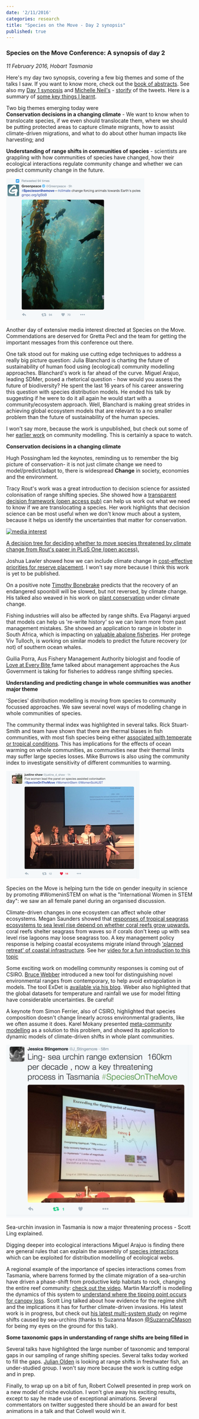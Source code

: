 ```yaml
---
date: '2/11/2016'
categories: research
title: "Species on the Move - Day 2 synopsis"
published: true  
---
```



### Species on the Move Conference: A synopsis of day 2

*11 February 2016, Hobart Tasmania*

Here's my day two synopsis, covering a few big themes and some of the talks I saw. If you want to know more, check out the [book of abstracts](http://www.speciesonthemove.com/provisional-program). See also my [Day 1 synopsis](/res_posts/2016/02/10/SoTM_day1_synopsis.html) and [Michelle Neil's](https://twitter.com/michelle_neil) -  [storify](https://storify.com/michelle_neil/citscioz-conference-2015-day-1) of the tweets.
Here is a summary of [some key things I learnt](/res_posts/2016/02/11/SoTM_five_lessons.html).



Two big themes emerging today were  
**Conservation decisions in a changing climate** - We want to know when to translocate species, if we even should translocate them, where we should be putting protected areas to capture climate migrants, how to assist climate-driven migrations, and what to do about other human impacts like harvesting; and  

**Understanding of range shifts in communities of species** - scientists are grappling with how communities of species have changed, how their ecological interactions regulate community change and whether we can predict community change in the future.  


<div class = "image_caption">
<img src ="greenpcpic.png" alt="media interest" class="image_float"/>
<p>
Another day of extensive media interest directed at Species on the Move. Commendations are deserved for Gretta Pecl and the team for getting the important messages from this conference out there.
</p>
</div>

One talk stood out for making use cutting edge techniques to address a really big picture question: Julia Blanchard is charting the future of sustainability of human food using (ecological) community modelling approaches. Blanchard's work is far ahead of the curve. Miguel Arajuo, leading SDMer, posed a rhetorical question - how would you assess the future of biodiversity? He spent the last 16 years of his career answering this question with species distribution models. He ended his talk by suggesting if he were to do it all again he would start with a community/ecosystem approach. Well, Blanchard is making great strides in achieving global ecosystem models that are relevant to a no smaller problem than the future of sustainability of the human species.

I won't say more, because the work is unpublished, but check out some of her [earlier work](https://scholar.google.com.au/citations?user=G7z9Td4AAAAJ&hl=en&oi=ao) on community modelling. This is certainly a space to watch.

**Conservation decisions in a changing climate**  

Hugh Possingham led the keynotes, reminding us to remember the big picture of conservation- it is not just climate change we need to model/predict/adapt to, there is widespread **Change** in society, economies and the environment.

Tracy Rout's work was a great introduction to decision science for assisted colonisation of range shifting species. She showed how a [transparent decision framework (open access pub)](http://journals.plos.org/plosone/article?id=10.1371/journal.pone.0075814) can help us work out what we need to know if we are translocating a species. Her work highlights that decision science can be most useful when we don't know much about a system, because it helps us identify the uncertainties that matter for conservation.

<div class = "image_caption">
 <a href="http://journals.plos.org/plosone/article?id=10.1371/journal.pone.0075814"><img src ="http://journals.plos.org/plosone/article/figure/image?size=medium&id=info:doi/10.1371/journal.pone.0075814.g001
" alt="media interest" class="image_float"/></a>
<p>
<a href="http://journals.plos.org/plosone/article?id=10.1371/journal.pone.0075814">A  decision tree for deciding whether to move species threatened by climate change from Rout's paper in PLoS One (open access).</a>
</p>
</div>

Joshua Lawler showed how we can include climate change in [cost-effective priorities for reserve placement](http://onlinelibrary.wiley.com/doi/10.1111/j.1461-0248.2012.01847.x/full). I won't say more because I think this work is yet to be published.

On a positive note [Timothy Bonebrake](https://twitter.com/bonebraking) predicts that the recovery of an endangered spoonbill will be slowed, but not reversed, by climate change. His talked also weaved in his work on  [plant conservation](http://onlinelibrary.wiley.com/doi/10.1111/cobi.12253/abstract?userIsAuthenticated=false&deniedAccessCustomisedMessage=) under climate change.

Fishing industries will also be affected by range shifts. Eva Plaganyi argued that models can help us 're-write history' so we can learn more from past management mistakes. She showed an application to range in lobster in South Africa, which is impacting on [valuable abalone fisheries](http://www.sciencedirect.com/science/article/pii/S0304380013005401). Her protege Viv Tulloch, is working on similar models to predict the future recovery (or not) of southern ocean whales.  

Guilia Porra, Aus Fishery Management Authority biologist and foodie of [Love at Every Bite ](http://www.loveateverybite.com/blog/) fame talked about management approaches the Aus Government is taking for fisheries to address range shifting species.

**Understanding and predicting change in whole communities was another major theme**  

'Species' distribution modelling is moving from species to community focussed approaches. We saw several novel ways of modelling change in whole communities of species.

The community thermal index was highlighted in several talks. Rick Stuart-Smith and team have shown that there are thermal biases in fish communities, with most fish species being either [associated with temperate or tropical conditions](http://www.nature.com/nature/journal/v528/n7580/full/nature16144.html). This has implications for the effects of ocean warming on whole communities, as communities near their thermal limits may suffer large species losses. Mike Burrows is also using the community index to investigate sensitivity of different communities to warming.  
<div class = "image_caption">
<img src ="allfemalepanel.png" alt="all female panel" class="image_float"/>
<p>
Species on the Move is helping turn the tide on gender inequity in science by promoting #WomeninSTEM on what is the "International Women in STEM day": we saw an all female panel during an organised discussion.  </p>
</div>

Climate-driven changes in one ecosystem can affect whole other ecosystems. Megan Saunders showed that [responses of tropical seagrass ecosystems to sea level rise depend on whether coral reefs grow upwards](http://www.nature.com/nclimate/journal/v4/n8/abs/nclimate2274.html), coral reefs shelter seagrass from waves so if corals don't keep up with sea level rise lagoons may loose seagrass too. A key management policy response is helping coastal ecosystems migrate inland through ['planned retreat' of coastal infrastructure](http://onlinelibrary.wiley.com/doi/10.1111/gcb.12218/full). See her [video for a fun introduction to this topic](http://www.thinkable.org/submission_entries/1xr1bmJm)

Some exciting work on modelling community responses is coming out of CSIRO. [Bruce Webber](https://twitter.com/DrBruceWebber) introduced a new tool for distinguishing novel environmental ranges from contemporary, to help avoid extrapolation in models. The tool ExDet is [available via his  blog](http://ecosystemchangeecology.org/2014/04/21/exdet-an-extrapolation-detection-tool-for-the-modelling-of-species-distributions/). Weber also highlighted that the global datasets for temperature and rainfall we use for model fitting have considerable uncertainties. Be careful!

A keynote from Simon Ferrier, also of CSIRO, highlighted that species composition doesn't change linearly across environmental gradients, like we often assume it does. Karel Mokany presented [meta-community modelling](http://onlinelibrary.wiley.com/doi/10.1111/j.1365-2486.2012.02760.x/full) as a solution to this problem, and showed its application to dynamic models of climate-driven shifts in whole plant communities.

<div class = "image_caption">
<img src ="seaurchinstweet.png" alt="all female panel" class="image_float"/>
<p>
Sea-urchin invasion in Tasmania is now a major threatening process - Scott Ling explained. </p>
</div>

Digging deeper into ecological interactions Miguel Arajuo is finding there are general rules that can explain the assembly of [species interactions](http://onlinelibrary.wiley.com/doi/10.1111/j.1600-0587.2013.00643.x/full) which can be exploited for distribution modelling of ecological webs.

A regional example of the importance of species interactions comes from Tasmania, where barrens formed by the climate migration of a sea-urchin have driven a phase-shift from productive kelp habitats to rock, changing the entire reef community: [check out the video](http://www.thinkable.org/submission_entries/XJw4R5xe). Martin Marzloff is modelling the dynamics of this system to [understand where the tipping point occurs for canopy loss](http://link.springer.com/article/10.1007/s10021-015-9913-6). Scott Ling talked about how evidence for the regime shift and the implications it has for further climate-driven invasions. His latest work is in progress, but check out [his latest multi-system study](http://rstb.royalsocietypublishing.org/content/370/1659/20130269.short) on regime shifts caused by sea-urchins (thanks to Suzanna Mason [@SuzannaCMason](https://twitter.com/suzannacmason) for being my eyes on the ground for this talk).   


**Some taxonomic gaps in understanding of range shifts are being filled in**

Several talks have highlighted the large number of taxonomic and temporal gaps in our sampling of range shifting species. Several talks today worked to fill the gaps. [Julian Olden](https://twitter.com/oldenfish) is looking at range shifts in freshwater fish, an under-studied group. I won't say more because the work is cutting edge and in prep.

Finally, to wrap up on a bit of fun, Robert Colwell presented in prep work on a new model of niche evolution. I won't give away his exciting results, except to say he made use of exceptional animations. Several commentators on twitter suggested there should be an award for best animations in a talk and that Colwell would win it.
